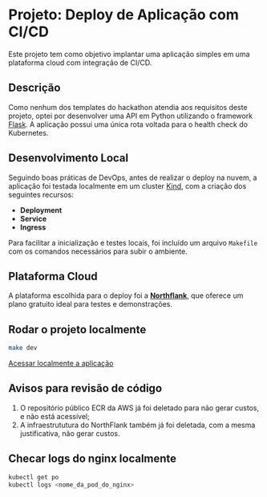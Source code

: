 # Projeto: Deploy de Aplicação com CI/CD

Este projeto tem como objetivo implantar uma aplicação simples em uma plataforma cloud com integração de CI/CD.

## Descrição

Como nenhum dos templates do hackathon atendia aos requisitos deste projeto, optei por desenvolver uma API em Python utilizando o framework [Flask](https://flask.palletsprojects.com/en/stable/). A aplicação possui uma única rota voltada para o health check do Kubernetes.

## Desenvolvimento Local

Seguindo boas práticas de DevOps, antes de realizar o deploy na nuvem, a aplicação foi testada localmente em um cluster [Kind](https://kind.sigs.k8s.io/), com a criação dos seguintes recursos:

- **Deployment**
- **Service**
- **Ingress**

Para facilitar a inicialização e testes locais, foi incluído um arquivo `Makefile` com os comandos necessários para subir o ambiente.

## Plataforma Cloud

A plataforma escolhida para o deploy foi a **[Northflank](https://northflank.com/)**, que oferece um plano gratuito ideal para testes e demonstrações.

## Rodar o projeto localmente

``` bash
make dev
```

[Acessar localmente a aplicação](http://flask.local:30080/health)

## Avisos para revisão de código

1. O repositório público ECR da AWS já foi deletado para não gerar custos, e não está acessível;
2. A infraestrututura do NorthFlank também já foi deletada, com a mesma justificativa, não gerar custos.

## Checar logs do nginx localmente

``` bash
kubectl get po
kubectl logs <nome_da_pod_do_nginx>
```
